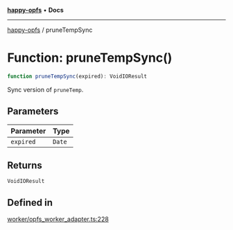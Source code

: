 [**happy-opfs**](../README.md) • **Docs**

***

[happy-opfs](../README.md) / pruneTempSync

# Function: pruneTempSync()

```ts
function pruneTempSync(expired): VoidIOResult
```

Sync version of `pruneTemp`.

## Parameters

| Parameter | Type |
| ------ | ------ |
| `expired` | `Date` |

## Returns

`VoidIOResult`

## Defined in

[worker/opfs\_worker\_adapter.ts:228](https://github.com/JiangJie/happy-opfs/blob/a6314c4612c605f77895adcb9d6d91abcaafaa7d/src/worker/opfs_worker_adapter.ts#L228)
